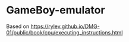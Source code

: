 # GameBoy-emulator
Based on https://rylev.github.io/DMG-01/public/book/cpu/executing_instructions.html
